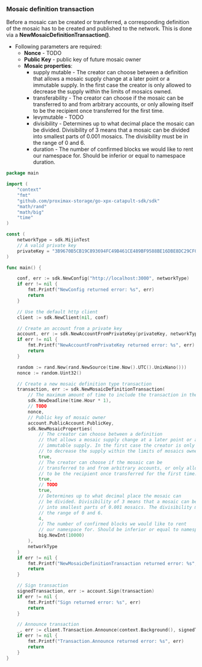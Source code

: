 
### Mosaic definition transaction

Before a mosaic can be created or transferred, a corresponding
definition of the mosaic has to be created and published to the network.
This is done via a **NewMosaicDefinitionTransaction()**.

- Following parameters are required:
  - **Nonce** - TODO
  - **Public Key** - public key of future mosaic owner
  - **Mosaic properties**:
      - supply mutable - The creator can choose between a definition
      that allows a mosaic supply change at a later point or a
      immutable supply. In the first case the creator is only allowed
      to decrease the supply within the limits of mosaics owned.
      - transferability - The creator can choose if the mosaic can be
      transferred to and from arbitrary accounts, or only allowing itself
      to be the recipient once transferred for the first time.
      - levymutable - TODO
      - divisibility - Determines up to what decimal place the mosaic can
      be divided. Divisibility of 3 means that a mosaic can be divided
      into smallest parts of 0.001 mosaics. The divisibility must be in
      the range of 0 and 6.
      - duration - The number of confirmed blocks we would like to rent
      our namespace for. Should be inferior or equal to namespace duration.

```go
package main

import (
    "context"
    "fmt"
    "github.com/proximax-storage/go-xpx-catapult-sdk/sdk"
    "math/rand"
    "math/big"
    "time"
)

const (
    networkType = sdk.MijinTest
    // A valid private key
    privateKey = "3B9670B5CB19C893694FC49B461CE489BF9588BE16DBE8DC29CF06338133DEE6"
)

func main() {

    conf, err := sdk.NewConfig("http://localhost:3000", networkType)
    if err != nil {
        fmt.Printf("NewConfig returned error: %s", err)
        return
    }

    // Use the default http client
    client := sdk.NewClient(nil, conf)

    // Create an account from a private key
    account, err := sdk.NewAccountFromPrivateKey(privateKey, networkType)
    if err != nil {
        fmt.Printf("NewAccountFromPrivateKey returned error: %s", err)
        return
    }

    random := rand.New(rand.NewSource(time.Now().UTC().UnixNano()))
    nonce := random.Uint32()

    // Create a new mosaic definition type transaction
    transaction, err := sdk.NewMosaicDefinitionTransaction(
        // The maximum amount of time to include the transaction in the blockchain.
        sdk.NewDeadline(time.Hour * 1),
        // TODO
        nonce,
        // Public key of mosaic owner
        account.PublicAccount.PublicKey,
        sdk.NewMosaicProperties(
            // The creator can choose between a definition
            // that allows a mosaic supply change at a later point or a
            // immutable supply. In the first case the creator is only allowed
            // to decrease the supply within the limits of mosaics owned.
            true,
            // The creator can choose if the mosaic can be
            // transferred to and from arbitrary accounts, or only allowing itself
            // to be the recipient once transferred for the first time.
            true,
            // TODO
            true,
            // Determines up to what decimal place the mosaic can
            // be divided. Divisibility of 3 means that a mosaic can be divided
            // into smallest parts of 0.001 mosaics. The divisibility must be in
            // the range of 0 and 6.
            4,
            // The number of confirmed blocks we would like to rent
            // our namespace for. Should be inferior or equal to namespace duration.
            big.NewInt(10000)
        ),
        networkType
    )
    if err != nil {
        fmt.Printf("NewMosaicDefinitionTransaction returned error: %s", err)
        return
    }

    // Sign transaction
    signedTransaction, err := account.Sign(transaction)
    if err != nil {
        fmt.Printf("Sign returned error: %s", err)
        return
    }

    // Announce transaction
    _, err := client.Transaction.Announce(context.Background(), signedTransaction)
    if err != nil {
        fmt.Printf("Transaction.Announce returned error: %s", err)
        return
    }
}
```
